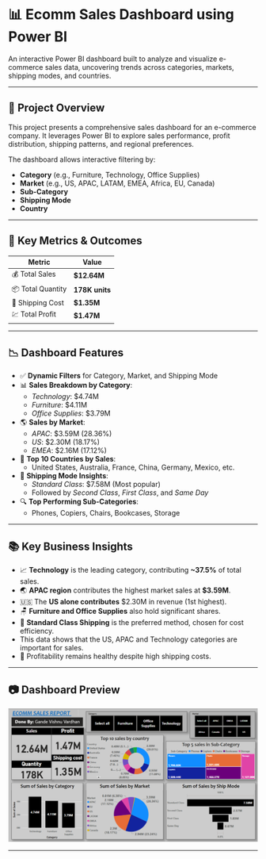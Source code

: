 # 📊 Ecomm Sales Dashboard using Power BI

An interactive Power BI dashboard built to analyze and visualize e-commerce sales data, uncovering trends across categories, markets, shipping modes, and countries.

---

## 🚀 Project Overview

This project presents a comprehensive sales dashboard for an e-commerce company. It leverages Power BI to explore sales performance, profit distribution, shipping patterns, and regional preferences. 

The dashboard allows interactive filtering by:
- **Category** (e.g., Furniture, Technology, Office Supplies)
- **Market** (e.g., US, APAC, LATAM, EMEA, Africa, EU, Canada)
- **Sub-Category**
- **Shipping Mode**
- **Country**

---

## 📌 Key Metrics & Outcomes

| Metric            | Value         |
|-------------------|---------------|
| 💰 Total Sales     | **$12.64M**    |
| 📦 Total Quantity  | **178K units** |
| 🚢 Shipping Cost   | **$1.35M**     |
| 💹 Total Profit    | **$1.47M**     |

---

## 📉 Dashboard Features

- ✅ **Dynamic Filters** for Category, Market, and Shipping Mode
- 📊 **Sales Breakdown by Category**:
  - *Technology*: $4.74M
  - *Furniture*: $4.11M
  - *Office Supplies*: $3.79M
- 🌎 **Sales by Market**:
  - *APAC*: $3.59M (28.36%)
  - *US*: $2.30M (18.17%)
  - *EMEA*: $2.16M (17.12%)
- 📍 **Top 10 Countries by Sales**:
  - United States, Australia, France, China, Germany, Mexico, etc.
- 🚚 **Shipping Mode Insights**:
  - *Standard Class*: $7.58M (Most popular)
  - Followed by *Second Class*, *First Class*, and *Same Day*
- 🔍 **Top Performing Sub-Categories**:
  - Phones, Copiers, Chairs, Bookcases, Storage

---

## 📚 Key Business Insights

- 📈 **Technology** is the leading category, contributing **~37.5%** of total sales.
- 🌏 **APAC region** contributes the highest market sales at **$3.59M**.
- 🇺🇸 The **US alone contributes** $2.30M in revenue (1st highest).
- 🪑 **Furniture and Office Supplies** also hold significant shares.
- 🛫 **Standard Class Shipping** is the preferred method, chosen for cost efficiency.
- This data shows that the US, APAC and Technology categories are important for sales.
- 🧾 Profitability remains healthy despite high shipping costs.

---


## 📷 Dashboard Preview


![Dashboard Screenshot](ecomm-sales-dashboard.png)

---
